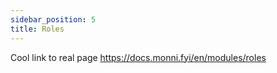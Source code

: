 ```yaml
---
sidebar_position: 5
title: Roles
---
```

Cool link to real page
https://docs.monni.fyi/en/modules/roles
